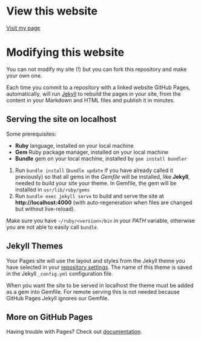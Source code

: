 # View this website

[Visit my page](https://emaiannone.github.io/)

# Modifying this website

You can not modify my site (!) but you can fork this repository and make your own one.

Each time you commit to a repository with a linked website GitHub Pages, automatically, will run [Jekyll](https://jekyllrb.com/) to rebuild the pages in your site, from the content in your Markdown and HTML files and publish it in minutes.

## Serving the site on localhost

Some prerequisites:

- **Ruby** language, installed on your local machine
- **Gem** Ruby package manager, installed on your local machine
- **Bundle** gem on your local machine, installed by `gem install bundler`

1. Run `bundle install` (`bundle update` if you have already called it previously) so that all gems in the *Gemfile* will be installed, like **Jekyll**, needed to build your site your theme. In Gemfile, the gem will be installed in `usr/lib/ruby/gems`
2. Run `bundle exec jekyll serve` to build and serve the site at **http://localhost:4000** (with auto-regeneration when files are changed but without live-reload).

Make sure you have `~/ruby/<version>/bin` in your *PATH* variable, otherwise you are not able to easily call `bundle`.

## Jekyll Themes

Your Pages site will use the layout and styles from the Jekyll theme you have selected in your [repository settings](https://github.com/emaiannone/emaiannone.github.io/settings). The name of this theme is saved in the Jekyll `_config.yml` configuration file.

When you want the site to be served in localhost the theme must be added as a gem into Gemfile. For remote serving this is not needed because GitHub Pages Jekyll ignores our Gemfile.

## More on GitHub Pages

Having trouble with Pages? Check out [documentation](https://help.github.com/categories/github-pages-basics/).
